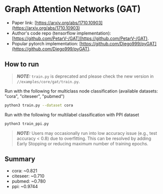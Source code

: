 Graph Attention Networks (GAT)
============

- Paper link: [https://arxiv.org/abs/1710.10903](https://arxiv.org/abs/1710.10903)
- Author's code repo (tensorflow implementation):
  [https://github.com/PetarV-/GAT](https://github.com/PetarV-/GAT).
- Popular pytorch implementation:
  [https://github.com/Diego999/pyGAT](https://github.com/Diego999/pyGAT).

How to run
-------

> **_NOTE:_**  `train.py` is deprecated and please check the new version in `//examples/core/gat/train.py`.

Run with the following for multiclass node classification (available datasets: "cora", "citeseer", "pubmed")
```bash
python3 train.py --dataset cora
```

Run with the following for multilabel classification with PPI dataset
```bash
python3 train_ppi.py
```

> **_NOTE:_**  Users may occasionally run into low accuracy issue (e.g., test accuracy < 0.8) due to overfitting. This can be resolved by adding Early Stopping or reducing maximum number of training epochs.

Summary
-------
* cora: ~0.821
* citeseer: ~0.710
* pubmed: ~0.780
* ppi: ~0.9744
